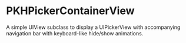 PKHPickerContainerView
======================

A simple UIView subclass to display a UIPickerView with accompanying navigation bar with keyboard-like hide/show animations.